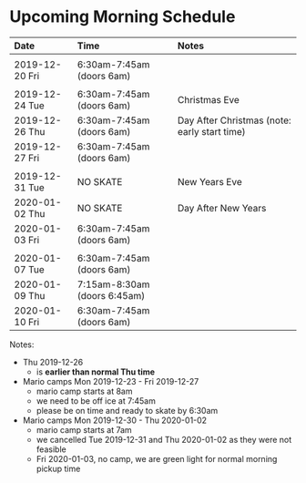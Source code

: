 
# Upcoming Morning Schedule

| Date                                 | Time                         | Notes                                         |
| :------------------------------------|:-----------------------------|:----------------------------------------------|
|                                      |                              |                                               |
| 2019-12-20 Fri                       | 6:30am-7:45am (doors 6am)    |                                               |
|                                      |                              |                                               |
| 2019-12-24 Tue                       | 6:30am-7:45am (doors 6am)    | Christmas Eve                                 |
| 2019-12-26 Thu                       | 6:30am-7:45am (doors 6am)    | Day After Christmas (note: early start time)  |
| 2019-12-27 Fri                       | 6:30am-7:45am (doors 6am)    |                                               |
|                                      |                              |                                               |
| 2019-12-31 Tue                       | NO SKATE                     | New Years Eve                                 |
| 2020-01-02 Thu                       | NO SKATE                     | Day After New Years                           |
| 2020-01-03 Fri                       | 6:30am-7:45am (doors 6am)    |                                               |
|                                      |                              |                                               |
| 2020-01-07 Tue                       | 6:30am-7:45am (doors 6am)    |                                               |
| 2020-01-09 Thu                       | 7:15am-8:30am (doors 6:45am) |                                               |
| 2020-01-10 Fri                       | 6:30am-7:45am (doors 6am)    |                                               |

Notes:
* Thu 2019-12-26
   * is **earlier than normal Thu time**
* Mario camps Mon 2019-12-23 - Fri 2019-12-27
   * mario camp starts at 8am
   * we need to be off ice at 7:45am
   * please be on time and ready to skate by 6:30am
* Mario camps Mon 2019-12-30 - Thu 2020-01-02
   * mario camp starts at 7am
   * we cancelled Tue 2019-12-31 and Thu 2020-01-02 as they were not feasible
   * Fri 2020-01-03, no camp, we are green light for normal morning pickup time
